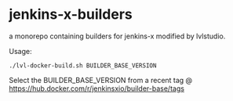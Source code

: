 # jenkins-x-builders

a monorepo containing builders for jenkins-x modified by lvlstudio.

Usage:
```
./lvl-docker-build.sh BUILDER_BASE_VERSION
```

Select the BUILDER_BASE_VERSION from a recent tag @
https://hub.docker.com/r/jenkinsxio/builder-base/tags
